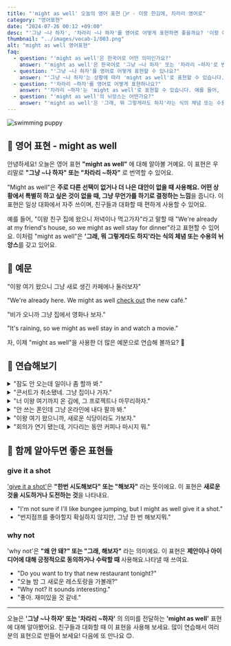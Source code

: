 ```yaml
---
title: "'might as well' 오늘의 영어 표현 🤷‍♂️ - 이왕 한김에, 차라리 영어로"
category: "영어표현"
date: "2024-07-26 00:12 +09:00"
desc: "'그냥 ~나 하자', '차라리 ~나 하자'를 영어로 어떻게 표현하면 좋을까요? '이왕 여기 왔으니 새로 생긴 카페나 둘러보자', '비가 오니까 그냥 집에서 영화나 보자.' 등을 영어로 표현하는 법을 배워봅시다. 다양한 예문을 통해서 연습하고 본인의 표현으로 만들어 보세요."
thumbnail: "../images/vocab-1/003.png"
alt: "might as well 영어표현"
faq:
  - question: "'might as well'은 한국어로 어떤 의미인가요?"
    answer: "'might as well'은 한국어로 '그냥 ~나 하자' 또는 '차라리 ~하자'로 번역될 수 있습니다. 다른 선택이 없거나 더 나은 대안이 없을 때 사용하는 표현입니다. 예를 들어, '이왕 여기 왔으니 그냥 새로 생긴 카페에나 둘러보자'는 'We're already here. We might as well check out the new café.'로 말할 수 있습니다."
  - question: "'그냥 ~나 하자'를 영어로 어떻게 표현할 수 있나요?"
    answer: "'그냥 ~나 하자'는 상황에 따라 'might as well'로 표현할 수 있습니다. 예를 들어, '이왕 여기 왔으니 그냥 새로 생긴 카페에나 둘러보자'는 'We're already here. We might as well check out the new café.'로 말할 수 있습니다."
  - question: "'차라리 ~하자'를 영어로 어떻게 표현하나요?"
    answer: "'차라리 ~하자'는 'might as well'로 표현할 수 있습니다. 예를 들어, '비가 오니까 차라리 집에서 영화나 보자'는 'It's raining, so we might as well stay in and watch a movie.'로 표현할 수 있습니다."
  - question: "'might as well'의 뉘앙스는 어떤가요?"
    answer: "'might as well'은 '그래, 뭐 그렇게라도 하지'라는 식의 체념 또는 수용의 뉘앙스를 갖고 있습니다. 적극적인 선택이라기보다는 상황을 받아들이고 그에 맞춰 행동을 결정하는 느낌을 줍니다."
---
```


![swimming puppy](../images/vocab-1/v003-1.avif)

## 🌟 영어 표현 - might as well

안녕하세요! 오늘은 영어 표현 **"might as well"** 에 대해 알아볼 거예요. 이 표현은 우리말로 **"그냥 ~나 하자" 또는 "차라리 ~하자"** 로 번역할 수 있어요.

"Might as well"은 **주로 다른 선택이 없거나 더 나은 대안이 없을 때 사용해요. 어떤 상황에서 특별히 하고 싶은 것이 없을 때, 그냥 무언가를 하기로 결정하는 느낌**을 줍니다. 이 표현은 일상 대화에서 자주 쓰이며, 친구들과 대화할 때 편하게 사용할 수 있어요.

예를 들어, "이왕 친구 집에 왔으니 저녁이나 먹고가자"라고 말할 때 "We're already at my friend's house, so we might as well stay for dinner"라고 표현할 수 있어요. 이처럼 "might as well"은 **'그래, 뭐 그렇게라도 하지'라는 식의 체념 또는 수용의 뉘앙스**를 갖고 있어요.

<script async src="https://pagead2.googlesyndication.com/pagead/js/adsbygoogle.js?client=ca-pub-1465612013356152"
     crossorigin="anonymous"></script>
<!-- engple-horizontal-ad -->

<ins class="adsbygoogle"
     style="display:block"
     data-ad-client="ca-pub-1465612013356152"
     data-ad-slot="2106896038"
     data-ad-format="auto"
     data-full-width-responsive="true"></ins>

<script>
     (adsbygoogle = window.adsbygoogle || []).push({});
</script>

## 📖 예문

"이왕 여기 왔으니 그냥 새로 생긴 카페에나 둘러보자"

"We're already here. We might as well [check out](/blog/in-english/104check-out/) the new café."

"비가 오니까 그냥 집에서 영화나 보자."

"It's raining, so we might as well stay in and watch a movie."

자, 이제 "might as well"을 사용한 더 많은 예문으로 연습해 볼까요? 🌟

## 💬 연습해보기

<details>
<summary>"잠도 안 오는데 일이나 좀 할까 봐."</summary>
<span>"I can't sleep. I might as well get some work done."</span>
</details>

<details>
<summary>"콘서트가 취소됐네. 그냥 집이나 가자."</summary>
<span>"The concert's canceled. We might as well go home."</span>
</details>

<details>
<summary>"너 이왕 여기까지 온 김에, 그 프로젝트나 마무리하자."</summary>
<span>"You've come this far. You might as well <a href="/blog/in-english/295.finish/">finish</a> the project."</span>
</details>

<details>
<summary>"안 쓰는 폰인데 그냥 온라인에 내다 팔까 봐."</summary>
<span>"I'm not using this old phone. I might as well sell it online."</span>
</details>

<details>
<summary>"이왕 여기 왔으니까, 새로운 식당이라도 가보자."</summary>
<span>"We're already here, so we might as well check out the new restaurant."</span>
</details>

<details>
<summary>"회의가 연기 됐는데, 기다리는 동안 커피나 마시지 뭐."</summary>
<span>"The meeting's been <a href="/blog/in-english/338.delay/">delayed</a>. We might as well grab a coffee while we wait.</span>
</details>

## 🤝 함께 알아두면 좋은 표현들

### give it a shot

['give it a shot'](/blog/in-english/039.give-it-a-shot/)은 **"한번 시도해보다" 또는 "해보자"** 라는 뜻이에요. 이 표현은 **새로운 것을 시도하거나 도전하는 것**을 나타내요.

- "I'm not sure if I'll like bungee jumping, but I might as well give it a shot."
- "번지점프를 좋아할지 확실하지 않지만, 그냥 한 번 해보지뭐."

### why not

'why not'은 **"왜 안 돼?" 또는 "그래, 해보자"** 라는 의미예요. 이 표현은 **제안이나 아이디어에 대해 긍정적으로 동의하거나 수락할 때** 사용해요.나타낼 때 쓰여요.

- "Do you want to try that new restaurant tonight?"
- "오늘 밤 그 새로운 레스토랑을 가볼래?"
- "Why not? It sounds interesting."
- "좋아. 재미있을 것 같네."

---

오늘은 **'그냥 ~나 하자' 또는 '차라리 ~하자'** 의 의미를 전달하는 **'might as well'** 표현에 대해 알아봤어요. 친구들과 대화할 때 이 표현을 사용해 보세요. 많이 연습해서 여러분의 표현으로 만들어 보세요! 다음에 또 만나요 😊.

